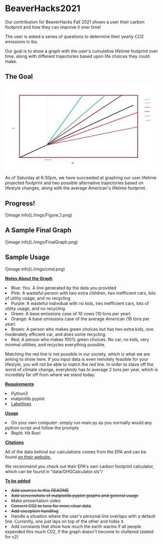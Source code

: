 <h1>BeaverHacks2021</h1>
<p>Our contribution for BeaverHacks Fall 2021 shows a user their carbon footprint and how they can improve it over time! </p>
<p>The user is asked a series of questions to determine their yearly CO2 emissions in lbs.</p>
<p>Our goal is to show a graph with the user's cumulative lifetime footprint over time, along with different trajectories based upon life choices they could make.
<h2>The Goal</h2>

![image info](./imgs/GraphVision.png)

As of Saturday at 6:30pm, we have succeeded at graphing our user lifetime projected footprint and two possible alternative trajectories based on lifestyle changes, along with the average American's lifetime footprint.
<h2>Progress!</h2>
![image info](./imgs/Figure_1.png)

<h2>A Sample Final Graph</h2>
![image info](./imgs/FinalGraph.png)

<h2>Sample Usage</h2>
![image info](./imgs/cmd.png)

<p><u><strong>Notes About the Graph</strong></u></p>
<li>Blue: You. A line generated by the data you provided</li>
<li>Pink: A wasteful person with two extra children, two inefficient cars, lots of utility usage, and no recycling</li>
<li>Purple: A wasteful individual with no kids, two inefficient cars, lots of utility usage, and no recycling</li>
<li>Green: A base emissions case of 10 cows (10 tons per year)</li>
<li>Orange: A base emissions case of the average American (16 tons per year)</li>
<li>Brown: A person who makes green choices but has two extra kids, one moderately efficient car, and does some recycling.</li>
<li>Red: A person who makes 100% green choices. No car, no kids, very minimal utilities, and recycles everything possible.</li>

Matching the red line is not possible in our society, which is what we are aiming to show here.  If you input data is even remotely feasible for your lifestyle, you will not be able to match the red line.
In order to stave off the worst of climate change, everybody has to average 2 tons per year, which is incredibly far off from where we stand today.


<p><u><strong>Requirements</strong></u></p>
<li>Python3</li>
<li>matplotlib.pyplot</li>
<li><a href="https://pypi.org/project/matplotlib-label-lines/">Labellines</a></li>

<p><u><strong>Usage</strong></u></p>
<li>On your own computer: simply run main.py as you normally would any python script and follow the prompts</li>
<li>Replit: Hit Run!</li>

<p><strong><u>Citations</u></strong></p>
<p>All of the data behind our calculations comes from the EPA and can be found <a href="https://www.epa.gov/energy/greenhouse-gases-equivalencies-calculator-calculations-and-references">on their website.</a></p>
<p>We recommend you check out their EPA's own carbon footprint calculator, which can be found in "data/GHGCalculator.xls"/</p>

<p><u><strong>To be added</strong></u></p>
<li><strike>Add sources to this README</strike></li>
<li><strike>Add screenshots of matplotlib.pyplot graphs and general usage</strike></li>
<li>Make presentation video</li>
<li><strike>Convert C02 to tons for more clear data</strike></li>
<li><strike>Add exception handling</strike></li>
<li>Handle a situation where the user's personal line overlaps with a default line. Currently, one just lays on top of the other and hides it.</li>
<li>Add constants that show how much the earth warms if all people expended this much C02, if the graph doesn't become to cluttered (slated for v2)</li>
